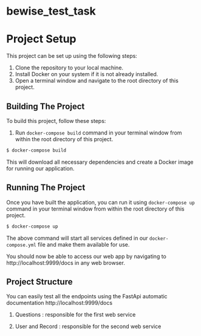 
# bewise_test_task

# Project Setup

This project can be set up using the following steps:

1. Clone the repository to your local machine.
2. Install Docker on your system if it is not already installed.
3. Open a terminal window and navigate to the root directory of this project.

## Building The Project

To build this project, follow these steps:

1. Run `docker-compose build` command in your terminal window from within the root directory of this project.

```bash
$ docker-compose build
```

This will download all necessary dependencies and create a Docker image for running our application.

## Running The Project

Once you have built the application, you can run it using `docker-compose up` command in your terminal window from within the root directory of this project.


```bash
$ docker-compose up 
```

The above command will start all services defined in our `docker-compose.yml` file and make them available for use.

You should now be able to access our web app by navigating to http://localhost:9999/docs in any web browser.

## Project Structure
  You can easily test all the endpoints using the FastApi automatic documentation http://localhost:9999/docs
  
1. Questions : responsible for the first web service

2. User and Record : responsible for the second web service
